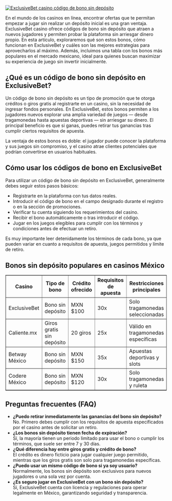 [![ExclusiveBet casino código de bono sin depósito](https://123-caf.pages.dev/gitsignup.png)](https://vrmoo.ru/Bt82HjjY)

<p>En el mundo de los casinos en línea, encontrar ofertas que te permitan empezar a jugar sin realizar un depósito inicial es una gran ventaja. ExclusiveBet casino ofrece códigos de bono sin depósito que atraen a nuevos jugadores y permiten probar la plataforma sin arriesgar dinero propio. En esta artículo, exploraremos qué son estos bonos, cómo funcionan en ExclusiveBet y cuáles son las mejores estrategias para aprovecharlos al máximo. Además, incluimos una tabla con los bonos más populares en el mercado mexicano, ideal para quienes buscan maximizar su experiencia de juego sin invertir inicialmente.</p>  <h2>¿Qué es un código de bono sin depósito en ExclusiveBet?</h2> <p>Un código de bono sin depósito es un tipo de promoción que te otorga créditos o giros gratis al registrarte en un casino, sin la necesidad de ingresar fondos personales. En ExclusiveBet, estos bonos permiten a los jugadores nuevos explorar una amplia variedad de juegos — desde tragamonedas hasta apuestas deportivas — sin arriesgar su dinero. El principal beneficio es que si ganas, puedes retirar tus ganancias tras cumplir ciertos requisitos de apuesta.</p> <p>La ventaja de estos bonos es doble: el jugador puede conocer la plataforma y sus juegos sin compromiso, y el casino atrae clientes potenciales que podrían convertirse en usuarios habituales.</p>  <h2>Cómo usar los códigos de bono en ExclusiveBet</h2> <p>Para utilizar un código de bono sin depósito en ExclusiveBet, generalmente debes seguir estos pasos básicos:</p> <ul>   <li>Registrarte en la plataforma con tus datos reales.</li>   <li>Introducir el código de bono en el campo designado durante el registro o en la sección de promociones.</li>   <li>Verificar tu cuenta siguiendo los requerimientos del casino.</li>   <li>Recibir el bono automáticamente o tras introducir el código.</li>   <li>Jugar en los juegos elegibles para cumplir con los términos y condiciones antes de efectuar un retiro.</li> </ul> <p>Es muy importante leer detenidamente los términos de cada bono, ya que pueden variar en cuanto a requisitos de apuesta, juegos permitidos y límite de retiro.</p>  <h2>Bonos sin depósito populares en casinos México</h2> <table border="1" cellpadding="5" cellspacing="0" style="border-collapse: collapse; width: 100%;">   <thead>     <tr>       <th>Casino</th>       <th>Tipo de bono</th>       <th>Crédito ofrecido</th>       <th>Requisitos de apuesta</th>       <th>Restricciones principales</th>     </tr>   </thead>   <tbody>     <tr>       <td>ExclusiveBet</td>       <td>Bono sin depósito</td>       <td>MXN $100</td>       <td>30x</td>       <td>Solo tragamonedas seleccionadas</td>     </tr>     <tr>       <td>Caliente.mx</td>       <td>Giros gratis sin depósito</td>       <td>20 giros</td>       <td>25x</td>       <td>Válido en tragamonedas específicas</td>     </tr>     <tr>       <td>Betway México</td>       <td>Bono sin depósito</td>       <td>MXN $150</td>       <td>35x</td>       <td>Apuestas deportivas y slots</td>     </tr>     <tr>       <td>Codere México</td>       <td>Bono sin depósito</td>       <td>MXN $120</td>       <td>30x</td>       <td>Solo tragamonedas y ruleta</td>     </tr>   </tbody> </table>  <h2>Preguntas frecuentes (FAQ)</h2> <ul>   <li><strong>¿Puedo retirar inmediatamente las ganancias del bono sin depósito?</strong><br> No. Primero debes cumplir con los requisitos de apuesta especificados por el casino antes de solicitar un retiro.</li>   <li><strong>¿Los bonos sin depósito tienen fecha de expiración?</strong><br> Sí, la mayoría tienen un periodo limitado para usar el bono o cumplir los términos, que suele ser entre 7 y 30 días.</li>   <li><strong>¿Qué diferencia hay entre giros gratis y crédito de bono?</strong><br> El crédito es dinero ficticio para jugar cualquier juego permitido, mientras que los giros gratis son solo para tragamonedas específicas.</li>   <li><strong>¿Puedo usar un mismo código de bono si ya soy usuario?</strong><br> Normalmente, los bonos sin depósito son exclusivos para nuevos jugadores o una sola vez por cuenta.</li>   <li><strong>¿Es seguro jugar en ExclusiveBet con un bono sin depósito?</strong><br> Sí, ExclusiveBet cuenta con licencia y regulaciones para operar legalmente en México, garantizando seguridad y transparencia.</li> </ul>